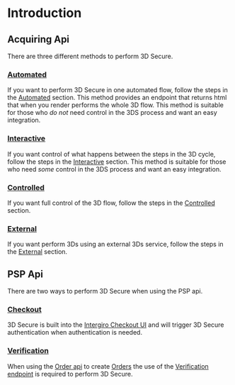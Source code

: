 # Introduction

## Acquiring Api

There are three different methods to perform 3D Secure.
### [Automated](./automated.html)
 If you want to perform 3D Secure in one automated flow, follow the steps in the [Automated](./automated.html) section. This method provides an endpoint that returns html that when you render performs the whole 3D flow. This method is suitable for those who <em>do not</em> need control in the 3DS process and want an easy integration. 
### [Interactive](./interactive.html)
 If you want control of what happens between the steps in the 3D cycle, follow the steps in the [Interactive](./interactive.html) section. This method is suitable for those who need <em>some</em> control in the 3DS process and want an easy integration. 
### [Controlled](./controlled.html)
 If you want full control of the 3D flow, follow the steps in the [Controlled](./controlled.html) section. 
### [External](./external.html)
 If you want perform 3Ds using an external 3Ds service, follow the steps in the [External](./external.html) section. 

## PSP Api
There are two ways to perform 3D Secure when using the PSP api.

### [Checkout](../checkout/embed.html)
3D Secure is built into the [Intergiro Checkout UI](../checkout/embed.html) and will trigger 3D Secure authentication when authentication is needed.


### [Verification](../card-api/verification.html)
When using the [Order api](../order/create.html) to create [Orders](../order/reference.html#order) the use of the [Verification endpoint](../card-api/verification.html) is required to perform 3D Secure.